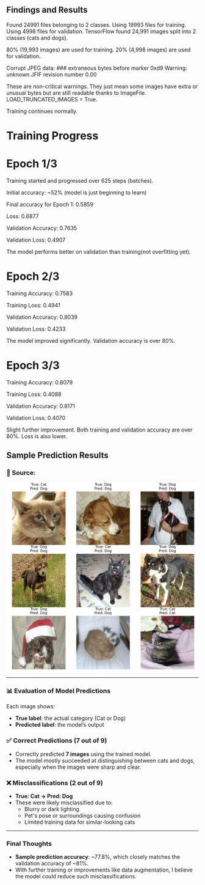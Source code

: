 
## Findings and Results

Found 24991 files belonging to 2 classes.
Using 19993 files for training.
Using 4998 files for validation.
TensorFlow found 24,991 images split into 2 classes (cats and dogs).

80% (19,993 images) are used for training.
20% (4,998 images) are used for validation.

Corrupt JPEG data: ### extraneous bytes before marker 0xd9
Warning: unknown JFIF revision number 0.00

These are non-critical warnings.
They just mean some images have extra or unusual bytes but are still readable thanks to ImageFile.
LOAD_TRUNCATED_IMAGES = True.

Training continues normally.

# Training Progress

# Epoch 1/3

Training started and progressed over 625 steps (batches).

Initial accuracy: ~52% (model is just beginning to learn)

Final accuracy for Epoch 1: 0.5859

Loss: 0.6877

Validation Accuracy: 0.7635

Validation Loss: 0.4907

The model performs better on validation than training(not overfitting yet).

# Epoch 2/3

Training Accuracy: 0.7583

Training Loss: 0.4941

Validation Accuracy: 0.8039

Validation Loss: 0.4233

The model improved significantly. Validation accuracy is over 80%.

# Epoch 3/3

Training Accuracy: 0.8079

Training Loss: 0.4088

Validation Accuracy: 0.8171

Validation Loss: 0.4070

Slight further improvement. Both training and validation accuracy are over 80%. Loss is also lower.



## Sample Prediction Results

### 🔗 Source:  
![Prediction Results](https://github.com/Shishirise/ML-with-Python/blob/main/Project%201/Results/image.jpg?raw=true)  


---

### 📊 Evaluation of Model Predictions

Each image shows:
- **True label**: the actual category (Cat or Dog)
- **Predicted label**: the model’s output

### ✅ Correct Predictions (7 out of 9)
- Correctly predicted **7 images** using the trained model.
- The model mostly succeeded at distinguishing between cats and dogs, especially when the images were sharp and clear.

### ❌ Misclassifications (2 out of 9)
- **True: Cat → Pred: Dog**  
- These were likely misclassified due to:
  - Blurry or dark lighting
  - Pet's pose or surroundings causing confusion
  - Limited training data for similar-looking cats

---

###  Final Thoughts

- **Sample prediction accuracy**: ~77.8%, which closely matches the validation accuracy of ~81%.
- With further training or improvements like data augmentation, I believe the model could reduce such misclassifications.


